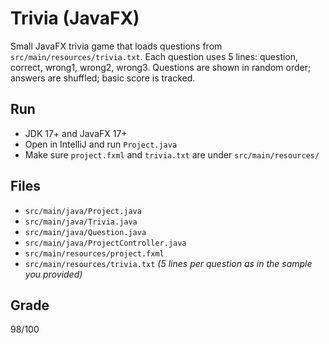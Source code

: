 # Trivia (JavaFX)

Small JavaFX trivia game that loads questions from `src/main/resources/trivia.txt`.
Each question uses 5 lines: question, correct, wrong1, wrong2, wrong3. Questions are shown in random order; answers are shuffled; basic score is tracked.

## Run
- JDK 17+ and JavaFX 17+
- Open in IntelliJ and run `Project.java`
- Make sure `project.fxml` and `trivia.txt` are under `src/main/resources/`

## Files
- `src/main/java/Project.java`
- `src/main/java/Trivia.java`
- `src/main/java/Question.java`
- `src/main/java/ProjectController.java`
- `src/main/resources/project.fxml`
- `src/main/resources/trivia.txt`  *(5 lines per question as in the sample you provided)*

## Grade
98/100
